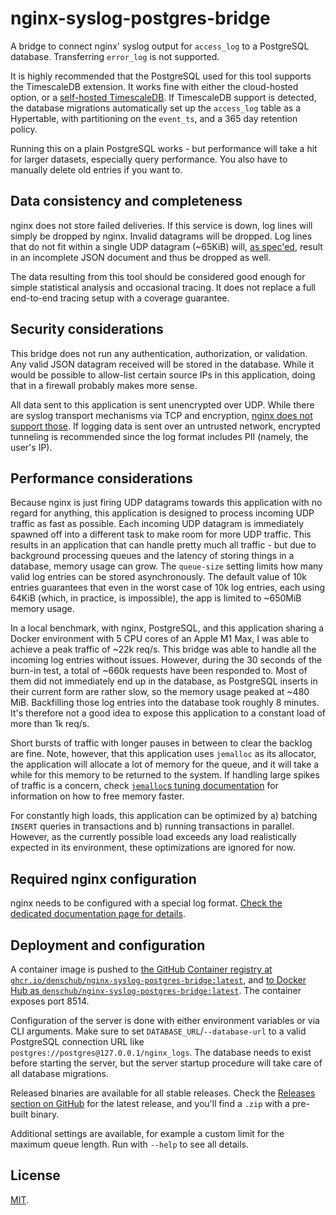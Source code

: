 # nginx-syslog-postgres-bridge

A bridge to connect nginx' syslog output for `access_log` to a PostgreSQL database. Transferring `error_log` is not supported.

It is highly recommended that the PostgreSQL used for this tool supports the TimescaleDB extension. It works fine with either the cloud-hosted option, or a [self-hosted TimescaleDB][selfhosted-timescale]. If TimescaleDB support is detected, the database migrations automatically set up the `access_log` table as a Hypertable, with partitioning on the `event_ts`, and a 365 day retention policy.

Running this on a plain PostgreSQL works - but performance will take a hit for larger datasets, especially query performance. You also have to manually delete old entries if you want to.

## Data consistency and completeness

nginx does not store failed deliveries. If this service is down, log lines will simply be dropped by nginx. Invalid datagrams will be dropped. Log lines that do not fit within a single UDP datagram (~65KiB) will, [as spec'ed][rfc5426], result in an incomplete JSON document and thus be dropped as well.

The data resulting from this tool should be considered good enough for simple statistical analysis and occasional tracing. It does not replace a full end-to-end tracing setup with a coverage guarantee.

## Security considerations

This bridge does not run any authentication, authorization, or validation. Any valid JSON datagram received will be stored in the database. While it would be possible to allow-list certain source IPs in this application, doing that in a firewall probably makes more sense.

All data sent to this application is sent unencrypted over UDP. While there are syslog transport mechanisms via TCP and encryption, [nginx does not support those][nginx-syslog]. If logging data is sent over an untrusted network, encrypted tunneling is recommended since the log format includes PII (namely, the user's IP).

## Performance considerations

Because nginx is just firing UDP datagrams towards this application with no regard for anything, this application is designed to process incoming UDP traffic as fast as possible. Each incoming UDP datagram is immediately spawned off into a different task to make room for more UDP traffic. This results in an application that can handle pretty much all traffic - but due to background processing queues and the latency of storing things in a database, memory usage can grow. The `queue-size` setting limits how many valid log entries can be stored asynchronously. The default value of 10k entries guarantees that even in the worst case of 10k log entries, each using 64KiB (which, in practice, is impossible), the app is limited to ~650MiB memory usage.

In a local benchmark, with nginx, PostgreSQL, and this application sharing a Docker environment with 5 CPU cores of an Apple M1 Max, I was able to achieve a peak traffic of ~22k req/s. This bridge was able to handle all the incoming log entries without issues. However, during the 30 seconds of the burn-in test, a total of ~660k requests have been responded to. Most of them did not immediately end up in the database, as PostgreSQL inserts in their current form are rather slow, so the memory usage peaked at ~480 MiB. Backfilling those log entries into the database took roughly 8 minutes. It's therefore not a good idea to expose this application to a constant load of more than 1k req/s.

Short bursts of traffic with longer pauses in between to clear the backlog are fine. Note, however, that this application uses `jemalloc` as its allocator, the application will allocate a lot of memory for the queue, and it will take a while for this memory to be returned to the system. If handling large spikes of traffic is a concern, check [`jemalloc`s tuning documentation][jemalloc-tuning] for information on how to free memory faster.

For constantly high loads, this application can be optimized by a) batching `INSERT` queries in transactions and b) running transactions in parallel. However, as the currently possible load exceeds any load realistically expected in its environment, these optimizations are ignored for now.

## Required nginx configuration

nginx needs to be configured with a special log format. [Check the dedicated documentation page for details](./docs/nginx_config.md).

## Deployment and configuration

A container image is pushed to [the GitHub Container registry at `ghcr.io/denschub/nginx-syslog-postgres-bridge:latest`][ghcr], and [to Docker Hub as `denschub/nginx-syslog-postgres-bridge:latest`][dockerhub]. The container exposes port 8514.

Configuration of the server is done with either environment variables or via CLI arguments. Make sure to set `DATABASE_URL`/`--database-url` to a valid PostgreSQL connection URL like `postgres://postgres@127.0.0.1/nginx_logs`. The database needs to exist before starting the server, but the server startup procedure will take care of all database migrations.

Released binaries are available for all stable releases. Check the [Releases section on GitHub][github-releases] for the latest release, and you'll find a `.zip` with a pre-built binary.

Additional settings are available, for example a custom limit for the maximum queue length. Run with `--help` to see all details.

## License

[MIT](/LICENSE).

[dockerhub]: https://hub.docker.com/repository/docker/denschub/nginx-syslog-postgres-bridge/general
[ghcr]: https://github.com/denschub/nginx-syslog-postgres-bridge/pkgs/container/nginx-syslog-postgres-bridge
[github-releases]: https://github.com/denschub/nginx-syslog-postgres-bridge/releases
[jemalloc-tuning]: https://github.com/jemalloc/jemalloc/blob/dev/TUNING.md
[nginx-syslog]: https://nginx.org/en/docs/syslog.html
[rfc5426]: https://www.rfc-editor.org/rfc/rfc5426
[selfhosted-timescale]: https://docs.timescale.com/self-hosted/latest
